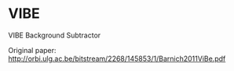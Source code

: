 VIBE
====

VIBE Background Subtractor

Original paper: http://orbi.ulg.ac.be/bitstream/2268/145853/1/Barnich2011ViBe.pdf
